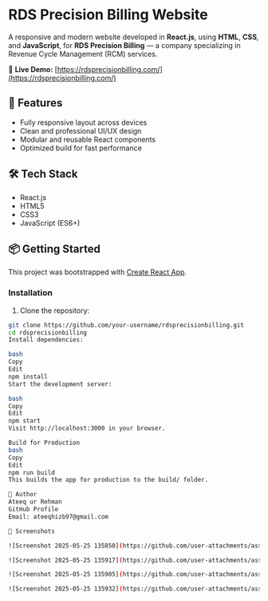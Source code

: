 # RDS Precision Billing Website

A responsive and modern website developed in **React.js**, using **HTML**, **CSS**, and **JavaScript**, for **RDS Precision Billing** — a company specializing in Revenue Cycle Management (RCM) services.

🔗 **Live Demo:** [https://rdsprecisionbilling.com/](https://rdsprecisionbilling.com/)

## 🚀 Features

- Fully responsive layout across devices
- Clean and professional UI/UX design
- Modular and reusable React components
- Optimized build for fast performance

## 🛠 Tech Stack

- React.js
- HTML5
- CSS3
- JavaScript (ES6+)

## 📦 Getting Started

This project was bootstrapped with [Create React App](https://github.com/facebook/create-react-app).

### Installation

1. Clone the repository:

```bash
git clone https://github.com/your-username/rdsprecisionbilling.git
cd rdsprecisionbilling
Install dependencies:

bash
Copy
Edit
npm install
Start the development server:

bash
Copy
Edit
npm start
Visit http://localhost:3000 in your browser.

Build for Production
bash
Copy
Edit
npm run build
This builds the app for production to the build/ folder.

👤 Author
Ateeq ur Rehman
GitHub Profile
Email: ateeqhizb97@gmail.com

📸 Screenshots

![Screenshot 2025-05-25 135850](https://github.com/user-attachments/assets/a8e2f29e-5b5d-4531-9e68-eae586f1325a)

![Screenshot 2025-05-25 135917](https://github.com/user-attachments/assets/c465c6f9-f44e-48e1-b593-241b471184db)

![Screenshot 2025-05-25 135905](https://github.com/user-attachments/assets/583a12f6-0cd3-4431-8249-b4bcc63c498e)

![Screenshot 2025-05-25 135932](https://github.com/user-attachments/assets/d5b64cd5-3169-4bda-af83-0884f71756d3)


